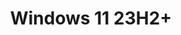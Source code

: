 ---
title: Windows 11 23H2+
parent: NSFW MSSTYLE Themes
nav_order: 1
permalink: /themes/windows/msstyle/nsfw/windows-11-23h2+
published: false
---